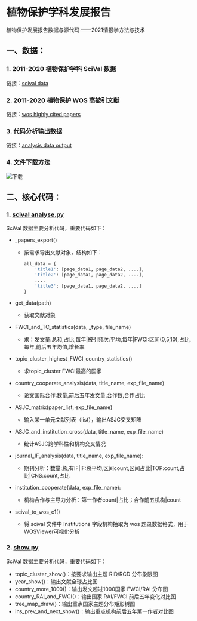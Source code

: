# 植物保护学科发展报告
植物保护发展报告数据与源代码 ——2021情报学方法与技术

## 一、数据：

### 1. 2011-2020 植物保护学科 SciVal 数据

链接：[scival data](./scival%20data)

### 2. 2011-2020 植物保护 WOS 高被引文献

链接：[wos highly cited papers](./wos%20highly%20cited%20papers)

### 3. 代码分析输出数据

链接：[analysis data output](./analysis%20data%20output)

### 4. 文件下载方法

![下载](/image.png")

## 二、核心代码：

### 1. [scival analyse.py](./scival%20analyse.py) 

SciVal 数据主要分析代码，重要代码如下：

* _papers_export()

  * 按需求导出文献对象，结构如下：

    ```python
    all_data = {
        'title1': [page_data1, page_data2, ....],
        'title2': [page_data1, page_data2, ....],
        ....
        'title3': [page_data1, page_data2, ....]
    }
    ```

* get_data(path)

  * 获取文献对象

* FWCI_and_TC_statistics(data, _type, file_name)

  * 求：发文量:总和,占比,每年|被引频次:平均,每年|FWCI:区间(0,5,10),占比,每年,前后五年均值,增长率

* topic_cluster_highest_FWCI_country_statistics()

  * 求topic_cluster FWCI最高的国家

* country_cooperate_analysis(data, title_name, exp_file_name)

  * 论文国际合作:数量,前后五年发文量,合作数,合作占比

* ASJC_matrix(paper_list, exp_file_name)

  * 输入某一单元文献列表（list），输出ASJC交叉矩阵

* ASJC_and_institution_cross(data, title_name, exp_file_name)

  * 统计ASJC跨学科性和机构交叉情况

* journal_IF_analysis(data, title_name, exp_file_name):

  * 期刊分析：数量:总,有IF|IF:总平均,区间count,区间占比|TOP:count,占比|CNS:count,占比

* institution_cooperate(data, exp_file_name):

  * 机构合作与主导力分析：第一作者count|占比；合作前五机构|count

* scival_to_wos_c1()

  * 将 scival 文件中 Institutions 字段机构抽取为 wos 题录数据格式，用于WOSViewer可视化分析

### 2. [show.py](./show.py)

SciVal 数据主要分析代码，重要代码如下：

* topic_cluster_show()：按要求输出主题 RID/RCD 分布象限图
* year_show()：输出文献全球占比图
* country_more_1000()：输出发文超过1000国家 FWCI/RAI 分布图
* country_RAI_and_FWCI()：输出国家 RAI/FWCI 前后五年变化对比图
* tree_map_draw()：输出重点国家主题分布矩形树图
* ins_prev_and_next_show()：输出重点机构前后五年第一作者对比图
